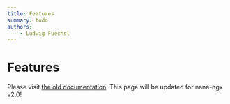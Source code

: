 ```yaml
---
title: Features
summary: todo
authors:
    - Ludwig Fuechsl
---
```


# Features
Please visit [the old documentation](http://nanapro.org). This page will be updated for nana-ngx v2.0!
